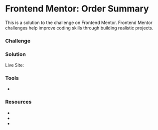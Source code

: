 # Frontend Mentor: Order Summary
This is a solution to the []() challenge on Frontend Mentor. Frontend Mentor challenges help improve coding skills through building realistic projects.
 
 
### Challenge
 
 
### Solution
Live Site: []()
 
 
### Tools
-
 
### Resources
- []()
- []()
- []()